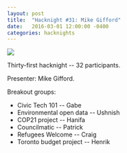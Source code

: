 ```yaml
---
layout: post
title:  "Hacknight #31: Mike Gifford"
date:   2016-03-01 12:00:00 -0400
categories: hacknights
---
```


![](https://mlydg0vejq30.i.optimole.com/w:800/h:600/q:mauto/f:best/https://civictech.ca/wp-content/uploads/2016/03/IMG_20160301_191355.jpg)

Thirty-first hacknight -- 32 participants.

Presenter: Mike Gifford.

Breakout groups:
-   Civic Tech 101 -- Gabe
-   Environmental open data -- Ushnish
-   COP21 project -- Hanifa
-   Councilmatic -- Patrick
-   Refugees Welcome -- Craig
-   Toronto budget project -- Henrik
